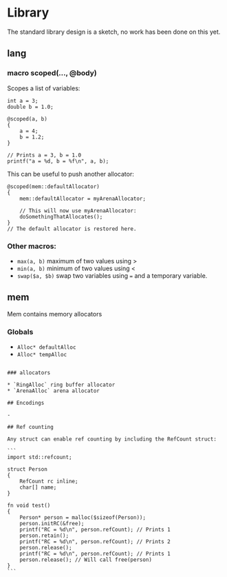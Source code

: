 # Library

The standard library design is a sketch, no work has been done on this yet.


## lang

### macro scoped(..., @body)

Scopes a list of variables:

```
int a = 3;
double b = 1.0;

@scoped(a, b)
{
    a = 4;
    b = 1.2;    
}

// Prints a = 3, b = 1.0
printf("a = %d, b = %f\n", a, b);
```

This can be useful to push another allocator:

```
@scoped(mem::defaultAllocator)
{
    mem::defaultAllocator = myArenaAllocator;
    
    // This will now use myArenaAllocator:
    doSomethingThatAllocates();
}
// The default allocator is restored here.
```

### Other macros:

* `max(a, b)` maximum of two values using >
* `min(a, b)` minimum of two values using <
* `swap($a, $b)` swap two variables using `=` and a temporary variable.

## mem

Mem contains memory allocators

### Globals

* `Alloc* defaultAlloc`
* `Alloc* tempAlloc`
````

### allocators

* `RingAlloc` ring buffer allocator
* `ArenaAlloc` arena allocator

## Encodings

- 

## Ref counting

Any struct can enable ref counting by including the RefCount struct:

```
import std::refcount;

struct Person
{
    RefCount rc inline;
    char[] name;
}

fn void test()
{
    Person* person = malloc($sizeof(Person));
    person.initRC(&free);
    printf("RC = %d\n", person.refCount); // Prints 1
    person.retain();
    printf("RC = %d\n", person.refCount); // Prints 2
    person.release(); 
    printf("RC = %d\n", person.refCount); // Prints 1
    person.release(); // Will call free(person)        
}
```
